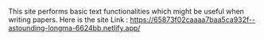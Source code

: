 This site performs basic text functionalities which might be useful when writing papers. 
Here is the site Link : https://65873f02caaaa7baa5ca932f--astounding-longma-6624bb.netlify.app/

